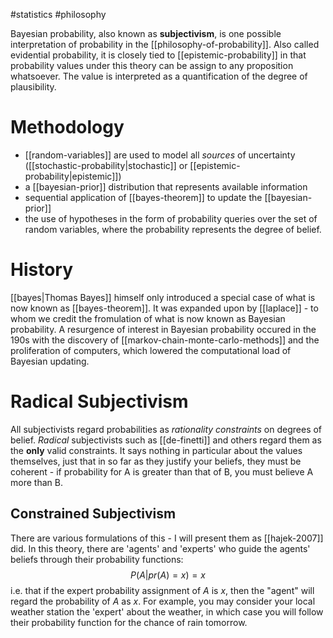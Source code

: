 #statistics #philosophy

Bayesian probability, also known as **subjectivism**, is one possible interpretation of probability in the [[philosophy-of-probability]]. Also called evidential probability, it is closely tied to [[epistemic-probability]] in that probability values under this theory can be assign to any proposition whatsoever. The value is interpreted as a quantification of the degree of plausibility.

# Methodology
- [[random-variables]] are used to model all *sources* of uncertainty ([[stochastic-probability|stochastic]] or [[epistemic-probability|epistemic]])
- a [[bayesian-prior]] distribution that represents available information
- sequential application of [[bayes-theorem]] to update the [[bayesian-prior]]
- the use of hypotheses in the form of probability queries over the set of random variables, where the probability represents the degree of belief.

# History
[[bayes|Thomas Bayes]] himself only introduced a special case of what is now known as [[bayes-theorem]]. It was expanded upon by [[laplace]] - to whom we credit the fromulation of what is now known as Bayesian probability. A resurgence of interest in Bayesian probability occured in the 190s with the discovery of [[markov-chain-monte-carlo-methods]] and the proliferation of computers, which lowered the computational load of Bayesian updating.


# Radical Subjectivism
All subjectivists regard probabilities as *rationality constraints* on degrees of belief. *Radical* subjectivists such as [[de-finetti]] and others regard them as the **only** valid constraints. It says nothing in particular about the values themselves, just that in so far as they justify your beliefs, they must be coherent - if probability for A is greater than that of B, you must believe A more than B.

## Constrained Subjectivism
There are various formulations of this - I will present them as [[hajek-2007]] did. In this theory, there are 'agents' and 'experts' who guide the agents' beliefs through their probability functions:
$$
P(A|pr(A)=x)=x
$$
i.e. that if the expert probability assignment of $A$ is $x$, then the "agent" will regard the probability of $A$ as $x$. For example, you may consider your local weather station the 'expert' about the weather, in which case you will follow their probability function for the chance of rain tomorrow.
